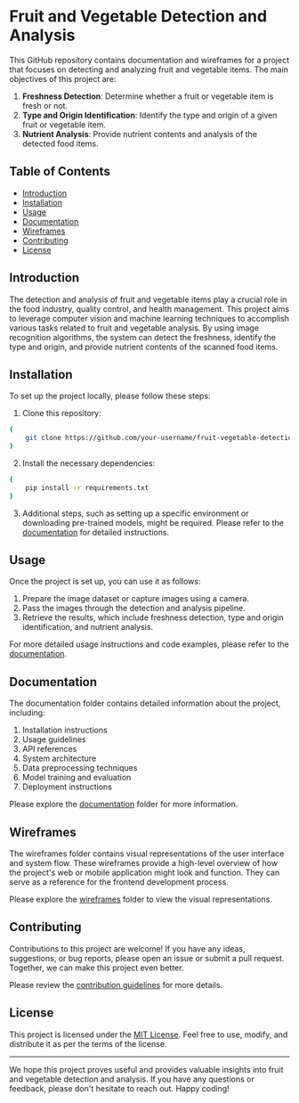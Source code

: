 # Fruit and Vegetable Detection and Analysis

This GitHub repository contains documentation and wireframes for a project that focuses on detecting and analyzing fruit and vegetable items. The main objectives of this project are:

1. **Freshness Detection**: Determine whether a fruit or vegetable item is fresh or not.
2. **Type and Origin Identification**: Identify the type and origin of a given fruit or vegetable item.
3. **Nutrient Analysis**: Provide nutrient contents and analysis of the detected food items.

## Table of Contents

- [Introduction](#introduction)
- [Installation](#installation)
- [Usage](#usage)
- [Documentation](#documentation)
- [Wireframes](#wireframes)
- [Contributing](#contributing)
- [License](#license)

## Introduction

The detection and analysis of fruit and vegetable items play a crucial role in the food industry, quality control, and health management. This project aims to leverage computer vision and machine learning techniques to accomplish various tasks related to fruit and vegetable analysis. By using image recognition algorithms, the system can detect the freshness, identify the type and origin, and provide nutrient contents of the scanned food items.

## Installation

To set up the project locally, please follow these steps:

1. Clone this repository:
```sh
(
    git clone https://github.com/your-username/fruit-vegetable-detection.git
)
```

2. Install the necessary dependencies:
```sh
(
    pip install -r requirements.txt
)
```

3. Additional steps, such as setting up a specific environment or downloading pre-trained models, might be required. Please refer to the [documentation](#documentation) for detailed instructions.

## Usage

Once the project is set up, you can use it as follows:

1. Prepare the image dataset or capture images using a camera.
2. Pass the images through the detection and analysis pipeline.
3. Retrieve the results, which include freshness detection, type and origin identification, and nutrient analysis.

For more detailed usage instructions and code examples, please refer to the [documentation](#documentation).

## Documentation

The documentation folder contains detailed information about the project, including:

1. Installation instructions
2. Usage guidelines
3. API references
4. System architecture
5. Data preprocessing techniques
6. Model training and evaluation
7. Deployment instructions

Please explore the [documentation](./documentation) folder for more information.

## Wireframes

The wireframes folder contains visual representations of the user interface and system flow. These wireframes provide a high-level overview of how the project's web or mobile application might look and function. They can serve as a reference for the frontend development process.

Please explore the [wireframes](./wireframes) folder to view the visual representations.

## Contributing

Contributions to this project are welcome! If you have any ideas, suggestions, or bug reports, please open an issue or submit a pull request. Together, we can make this project even better.

Please review the [contribution guidelines](CONTRIBUTING.md) for more details.

## License

This project is licensed under the [MIT License](LICENSE). Feel free to use, modify, and distribute it as per the terms of the license.

---

We hope this project proves useful and provides valuable insights into fruit and vegetable detection and analysis. If you have any questions or feedback, please don't hesitate to reach out. Happy coding!
